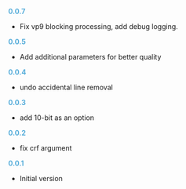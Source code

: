 **<span style="color:#56adda">0.0.7</span>**
- Fix vp9 blocking processing, add debug logging.

**<span style="color:#56adda">0.0.5</span>**
- Add additional parameters for better quality

**<span style="color:#56adda">0.0.4</span>**
- undo accidental line removal

**<span style="color:#56adda">0.0.3</span>**
- add 10-bit as an option

**<span style="color:#56adda">0.0.2</span>**
- fix crf argument

**<span style="color:#56adda">0.0.1</span>**
- Initial version
